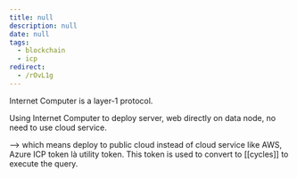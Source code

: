 ```yaml
---
title: null
description: null
date: null
tags:
  - blockchain
  - icp
redirect:
  - /rOvL1g
---
```


Internet Computer is a layer-1 protocol.

Using Internet Computer to deploy server, web directly on data node, no need to use cloud service.

--> which means deploy to public cloud instead of cloud service like AWS, Azure ICP token là utility token. This token is used to convert to [[cycles]] to execute the query.
